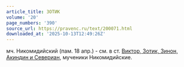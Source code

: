 ```yaml
---
article_title: ЗОТИК
volume: '20'
page_numbers: '390'
source_url: https://pravenc.ru/text/200071.html
downloaded_at: '2025-10-13T12:49:26Z'
---
```


мч. Никомидийский (пам. 18 апр.) - см. в ст. [Виктор, Зотик, Зинон, Акиндин и Севериан](<https://pravenc.ru/text/Виктор  Зотик  Зинон  Акиндин и Севериан.html>), мученики Никомидийские.
